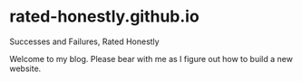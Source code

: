 
# rated-honestly.github.io
Successes and Failures, Rated Honestly

Welcome to my blog.  Please bear with me as I figure out how to build a new website.
